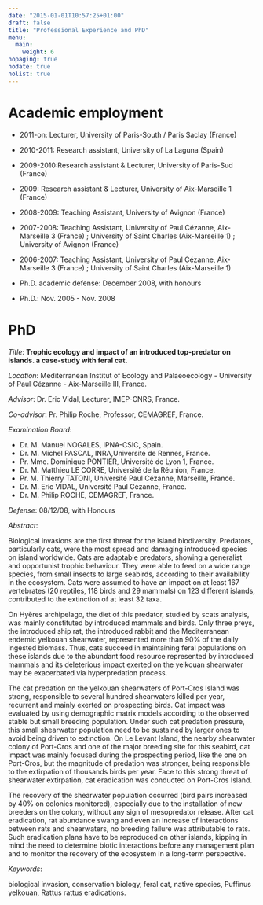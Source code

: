 ```yaml
---
date: "2015-01-01T10:57:25+01:00"
draft: false
title: "Professional Experience and PhD"
menu:
  main:
    weight: 6  
nopaging: true
nodate: true
nolist: true
---
```


# Academic employment

* 2011-on: Lecturer, University of Paris-South / Paris Saclay (France)

* 2010-2011: Research assistant, University of La Laguna (Spain)

* 2009-2010:Research assistant & Lecturer, University of Paris-Sud (France)

* 2009: Research assistant & Lecturer, University of Aix-Marseille 1 (France)

* 2008-2009: Teaching Assistant, University of Avignon (France)

* 2007-2008: Teaching Assistant, University of Paul Cézanne, Aix-Marseille 3 (France) ; University of Saint Charles (Aix-Marseille 1) ; University of Avignon (France)

* 2006-2007: Teaching Assistant, University of Paul Cézanne, Aix-Marseille 3 (France) ; University of Saint Charles (Aix-Marseille 1)

* Ph.D. academic defense: December 2008, with honours

* Ph.D.: Nov. 2005 - Nov. 2008


# PhD

*Title*: **Trophic ecology and impact of an introduced top-predator on islands. a case-study with feral cat.**

*Location*: Mediterranean Institut of Ecology and Palaeoecology - University of Paul Cézanne - Aix-Marseille III, France.

*Advisor*: Dr. Eric Vidal, Lecturer, IMEP-CNRS, France.

*Co-advisor*: Pr. Philip Roche, Professor, CEMAGREF, France.

*Examination Board*:

* Dr. M. Manuel NOGALES, IPNA-CSIC, Spain.
* Dr. M. Michel PASCAL, INRA,Université de Rennes, France.
* Pr. Mme. Dominique PONTIER, Université de Lyon 1, France.
* Dr. M. Matthieu LE CORRE, Université de la Réunion, France.
* Pr. M. Thierry TATONI, Université Paul Cézanne, Marseille, France.
* Dr. M. Eric VIDAL, Université Paul Cézanne, France.
* Dr. M. Philip ROCHE, CEMAGREF, France.

*Defense*:  08/12/08, with Honours

*Abstract*:

Biological invasions are the first threat for the island biodiversity.
Predators, particularly cats, were the most spread and damaging introduced species on island worldwide. Cats are adaptable predators, showing a generalist and opportunist trophic behaviour. They were able to feed on a wide range species, from small insects to large seabirds, according to their availability in the ecosystem.
Cats were assumed to have an impact on at least 167 vertebrates (20 reptiles, 118 birds and 29 mammals) on 123 different islands, contributed to the extinction of at least 32 taxa.

On Hyères archipelago, the diet of this predator, studied by scats analysis, was mainly constituted by introduced mammals and birds. Only three preys, the introduced ship rat, the introduced rabbit and the Mediterranean endemic yelkouan shearwater, represented more than 90% of the daily ingested biomass. Thus, cats succeed in maintaining feral populations on these islands due to the abundant food resource represented by introduced mammals and its deleterious impact exerted on the yelkouan shearwater may be exacerbated via hyperpredation process.

The cat predation on the yelkouan shearwaters of Port-Cros Island was strong, responsible to several hundred shearwaters killed per year, recurrent and mainly exerted on prospecting birds. Cat impact was evaluated by using demographic matrix models according to the observed stable but small breeding population. Under such cat predation pressure, this small shearwater population need to be sustained by larger ones to avoid being driven to extinction. On Le Levant Island, the nearby shearwater colony of Port-Cros and one of the major breeding site for this seabird, cat impact was mainly focused during the prospecting period, like the one on Port-Cros, but the magnitude of predation was stronger, being responsible to the extirpation of thousands birds per year. Face to this strong threat of shearwater extirpation, cat eradication was conducted on Port-Cros Island.

The recovery of the shearwater population occurred (bird pairs increased by 40% on colonies monitored), especially due to the installation of new breeders on the colony, without any sign of mesopredator release. After cat eradication, rat abundance swang and even an increase of interactions between rats and shearwaters, no breeding failure was attributable to rats. Such eradication plans have to be reproduced on other islands, kipping in mind the need to determine biotic interactions before any management plan and to monitor the recovery of the ecosystem in a long-term perspective.

*Keywords*:

biological invasion, conservation biology, feral cat, native species, Puffinus yelkouan, Rattus rattus eradications.